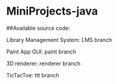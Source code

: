# MiniProjects-java
##Available source code:

Library Management System: LMS branch

Paint App GUI: paint branch

3D renderer: renderer branch

TicTacToe: ttt branch